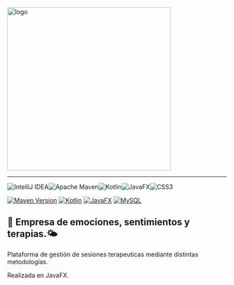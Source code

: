 <img src="https://i.ibb.co/RymRXkM/logo2.png" alt="logo" width="375">
<hr>

![IntelliJ IDEA](https://img.shields.io/badge/IntelliJIDEA-000000.svg?style=for-the-badge&logo=intellij-idea&logoColor=white)![Apache Maven](https://img.shields.io/badge/Apache%20Maven-C71A36?style=for-the-badge&logo=Apache%20Maven&logoColor=white)![Kotlin](https://img.shields.io/badge/kotlin-%237F52FF.svg?style=for-the-badge&logo=kotlin&logoColor=white)![JavaFX](https://img.shields.io/badge/javafx-%23FF0000.svg?style=for-the-badge&logo=javafx&logoColor=white)![CSS3](https://img.shields.io/badge/css3-%231572B6.svg?style=for-the-badge&logo=css3&logoColor=white)

[![Maven Version](https://img.shields.io/badge/Maven-4.0-c71a36)](https://maven.apache.org//) [![Kotlin](https://img.shields.io/badge/Kotlin-1.9.23-7f52ff)](https://kotlinlang.org/) [![JavaFX](https://img.shields.io/badge/JavaFX-22.0.1-ff0000)](https://github.com/kwebio/kweb-core) [![MySQL](https://img.shields.io/badge/MySQL-8.3.0-blue)](https://www.mysql.com/)



## 🌈 Empresa de emociones, sentimientos y terapias.🌤️

Plataforma de gestión de sesiones terapeuticas mediante distintas metodologías.

Realizada en JavaFX.
